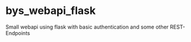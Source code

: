 # bys_webapi_flask
Small webapi using flask with basic authentication and some other REST-Endpoints
